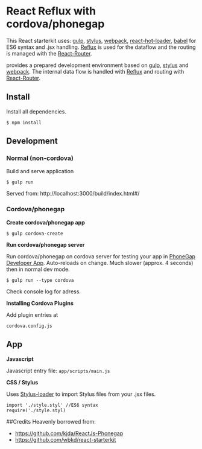 # React Reflux with cordova/phonegap

This React starterkit uses: [gulp](https://github.com/gulpjs/gulp), [stylus](https://github.com/LearnBoost/stylus), [webpack](https://github.com/webpack/webpack),
[react-hot-loader](https://github.com/gaearon/react-hot-loader),
[babel](https://github.com/babel/babel) for ES6 syntax and .jsx handling.
[Reflux](https://github.com/spoike/refluxjs) is used for the dataflow and the routing is managed with the [React-Router](https://github.com/rackt/react-router).




provides a prepared development environment based on [gulp](https://github.com/gulpjs/gulp), [stylus](https://github.com/LearnBoost/stylus) and [webpack](https://github.com/webpack/webpack). The internal data flow is handled with [Reflux](https://github.com/spoike/refluxjs) and routing with [React-Router](https://github.com/rackt/react-router).

## Install

Install all dependencies. 

```
$ npm install
```


## Development

### Normal (non-cordova)

Build and serve application
```
$ gulp run

```
Served from: http://localhost:3000/build/index.html#/

### Cordova/phonegap

**Create cordova/phonegap app**

```
$ gulp cordova-create
```

**Run cordova/phonegap server**

Run cordova/phonegap on cordova server for testing your app in [PhoneGap Developer App](http://app.phonegap.com/). Auto-reloads on change. Much slower (approx. 4 seconds) then in normal dev mode.

```
$ gulp run --type cordova
```
Check console log for adress.

**Installing Cordova Plugins**

Add plugin entries at
```
cordova.config.js
```
## App 

**Javascript**

Javascript entry file: `app/scripts/main.js` <br />

**CSS / Stylus**

Uses [Stylus-loader](https://github.com/shama/stylus-loader)
to import Stylus files from your .jsx files.

```
import './style.styl' //ES6 syntax
require('./style.styl)
```

##Credits
Heavenly borrowed from: 
* https://github.com/kjda/ReactJs-Phonegap
* https://github.com/wbkd/react-starterkit